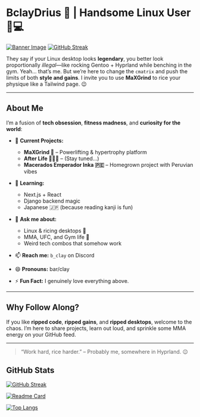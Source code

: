 # BclayDrius 👋 | Handsome Linux User 🐧💻

[![Banner Image](https://i.imgur.com/OzfP5UO.png)](https://barclayleach.vercel.app/)
[![GitHub Streak](https://github-readme-streak-stats.herokuapp.com?user=BclayDrius&theme=github-dark-blue)](https://git.io/streak-stats)

They say if your Linux desktop looks **legendary**, you better look proportionally *illegal*—like rocking Gentoo + Hyprland while benching in the gym. Yeah… that’s me. But we’re here to change the `cmatrix` and push the limits of both **style and gains**. I invite you to use **MaXGrind** to rice your physique like a Tailwind page. 😉

---

## About Me
I’m a fusion of **tech obsession**, **fitness madness**, and **curiosity for the world**:

- 🔭 **Current Projects:**  
  - **MaXGrind 💪** – Powerlifting & hypertrophy platform  
  - **After Life 🧑🏻‍🏫** – (Stay tuned…)  
  - **Macerados Emperador Inka 🇵🇪** – Homegrown project with Peruvian vibes  

- 🌱 **Learning:**  
  - Next.js + React  
  - Django backend magic  
  - Japanese 🇯🇵 (because reading kanji is fun)  

- 💬 **Ask me about:**  
  - Linux & ricing desktops 🐧  
  - MMA, UFC, and Gym life 💪  
  - Weird tech combos that somehow work  

- 📫 **Reach me:** `b_clay` on Discord  

- 😄 **Pronouns:** bar/clay  
- ⚡ **Fun Fact:** I genuinely love everything above.  

---

## Why Follow Along?
If you like **ripped code**, **ripped gains**, and **ripped desktops**, welcome to the chaos. I’m here to share projects, learn out loud, and sprinkle some MMA energy on your GitHub feed.  

---

> “Work hard, rice harder.” – Probably me, somewhere in Hyprland. 😉

## GitHub Stats 
[![GitHub Streak](https://github-readme-streak-stats.herokuapp.com?user=BclayDrius&theme=github-dark-blue)](https://git.io/streak-stats)

[![Readme Card](https://github-readme-stats.vercel.app/api/pin/?username=BclayDrius&repo=maxgrind&theme=transparent)](https://github.com/BclayDrius/maxgrind)

[![Top Langs](https://github-readme-stats.vercel.app/api/top-langs/?username=BclayDrius&layout=donut&theme=transparent)](https://github.com/anuraghazra/github-readme-stats)

